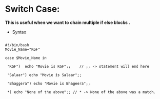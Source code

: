 # Switch Case:

**This is useful when we want to chain multiple if else blocks .**

* Syntax
  
```

#!/bin/bash
Movie_Name="KGF"

case $Movie_Name in

 "KGF")  echo "Movie is KGF";;    // ;; -> statement will end here 

 "Salaar") echo "Movie is Salaar";;

 "Bhaggera") echo "Movie is Bhageera";;

 *) echo "None of the above";; // * -> None of the above was a match.
  
  
```
